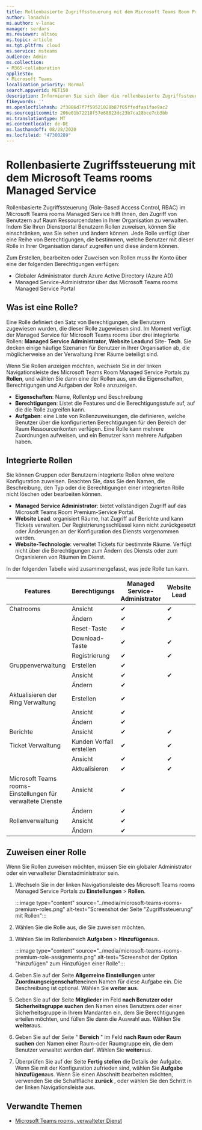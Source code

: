 ```yaml
---
title: Rollenbasierte Zugriffssteuerung mit dem Microsoft Teams Room Premium-Dienst
author: lanachin
ms.author: v-lanac
manager: serdars
ms.reviewer: altsou
ms.topic: article
ms.tgt.pltfrm: cloud
ms.service: msteams
audience: Admin
ms.collection:
- M365-collaboration
appliesto:
- Microsoft Teams
localization_priority: Normal
search.appverid: MET150
description: Informieren Sie sich über die rollenbasierte Zugriffssteuerung mit dem verwalteten Microsoft Teams rooms-Dienst.
f1keywords: ''
ms.openlocfilehash: 2f3886d7f7f59521028b87f05ffedfaa1fae9ac2
ms.sourcegitcommit: 206e01b72218f57e68823dc23b7ca28bce7cb3bb
ms.translationtype: MT
ms.contentlocale: de-DE
ms.lasthandoff: 08/28/2020
ms.locfileid: "47300289"
---
```

# <a name="role-based-access-control-with-the-microsoft-teams-rooms-managed-service"></a>Rollenbasierte Zugriffssteuerung mit dem Microsoft Teams rooms Managed Service

Rollenbasierte Zugriffssteuerung (Role-Based Access Control, RBAC) im Microsoft Teams rooms Managed Service hilft Ihnen, den Zugriff von Benutzern auf Raum Ressourcendaten in Ihrer Organisation zu verwalten. Indem Sie Ihren Dienstportal Benutzern Rollen zuweisen, können Sie einschränken, was Sie sehen und ändern können. Jede Rolle verfügt über eine Reihe von Berechtigungen, die bestimmen, welche Benutzer mit dieser Rolle in Ihrer Organisation darauf zugreifen und diese ändern können.

Zum Erstellen, bearbeiten oder Zuweisen von Rollen muss Ihr Konto über eine der folgenden Berechtigungen verfügen:

- Globaler Administrator durch Azure Active Directory (Azure AD)
- Managed Service-Administrator über das Microsoft Teams rooms Managed Service Portal

## <a name="what-is-a-role"></a>Was ist eine Rolle?

Eine Rolle definiert den Satz von Berechtigungen, die Benutzern zugewiesen wurden, die dieser Rolle zugewiesen sind. Im Moment verfügt der Managed Service für Microsoft Teams rooms über drei integrierte Rollen: **Managed Service Administrator**, **Website Lead**und Site- **Tech**. Sie decken einige häufige Szenarien für Benutzer in Ihrer Organisation ab, die möglicherweise an der Verwaltung ihrer Räume beteiligt sind.

Wenn Sie Rollen anzeigen möchten, wechseln Sie in der linken Navigationsleiste des Microsoft Teams Room Managed Service Portals zu **Rollen**, und wählen Sie dann eine der Rollen aus, um die Eigenschaften, Berechtigungen und Aufgaben der Rolle anzuzeigen.  

- **Eigenschaften**: Name, Rollentyp und Beschreibung
- **Berechtigungen**: Listet die Features und die Berechtigungsstufe auf, auf die die Rolle zugreifen kann.
- **Aufgaben**: eine Liste von Rollenzuweisungen, die definieren, welche Benutzer über die konfigurierten Berechtigungen für den Bereich der Raum Ressourcenkonten verfügen. Eine Rolle kann mehrere Zuordnungen aufweisen, und ein Benutzer kann mehrere Aufgaben haben.

## <a name="built-in-roles"></a>Integrierte Rollen

Sie können Gruppen oder Benutzern integrierte Rollen ohne weitere Konfiguration zuweisen. Beachten Sie, dass Sie den Namen, die Beschreibung, den Typ oder die Berechtigungen einer integrierten Rolle nicht löschen oder bearbeiten können.

- **Managed Service Administrator**: bietet vollständigen Zugriff auf das Microsoft Teams Room Premium-Service Portal.
- **Website Lead**: organisiert Räume, hat Zugriff auf Berichte und kann Tickets verwalten. Der Registrierungsschlüssel kann nicht zurückgesetzt oder Änderungen an der Konfiguration des Diensts vorgenommen werden.  
- **Website-Technologie**: verwaltet Tickets für bestimmte Räume. Verfügt nicht über die Berechtigungen zum Ändern des Diensts oder zum Organisieren von Räumen im Dienst.

In der folgenden Tabelle wird zusammengefasst, was jede Rolle tun kann.

|Features |Berechtigungs |Managed Service-Administrator  |Website Lead  |Website-Tech  |
|---------|---------|---------|---------|---------|
|Chatrooms     |Ansicht        |&#10004;           |&#10004;           |&#10004;  |
|    |Ändern         |&#10004;           |&#10004;           |&#10004; |
|    |Reset-Taste         |&#10004;           |         ||
|    |Download-Taste         |&#10004;           |&#10004;          |&#10004; |
|    |Registrierung         |&#10004;           |&#10004;           |&#10004; |
|Gruppenverwaltung   |Erstellen         |&#10004;           |           ||
|    |Ansicht       |&#10004;          |&#10004;           ||
|    |Ändern         |&#10004;           |           ||
|Aktualisieren der Ring Verwaltung    |Erstellen         |&#10004;           |           ||
|    |Ansicht         |&#10004;           |           ||
|    |Ändern         |&#10004;           |           ||
|Berichte   |Ansicht        |&#10004;           |&#10004;           ||
|Ticket Verwaltung   |Kunden Vorfall erstellen         |&#10004;           |&#10004;           |&#10004;  |
|    |Ansicht         |&#10004;           |&#10004;           |&#10004;  |
|    |Aktualisieren         |&#10004;           |&#10004;           |&#10004;  |
|Microsoft Teams rooms-Einstellungen für verwaltete Dienste    |Ansicht         |&#10004;           |         ||
|    |Ändern        |&#10004;           |         ||
|Rollenverwaltung    |Ansicht         |&#10004;           |         ||
|    |Ändern         |&#10004;           |         ||

## <a name="assign-a-role"></a>Zuweisen einer Rolle

Wenn Sie Rollen zuweisen möchten, müssen Sie ein globaler Administrator oder ein verwalteter Dienstadministrator sein.

1. Wechseln Sie in der linken Navigationsleiste des Microsoft Teams rooms Managed Service Portals zu **Einstellungen**  >  **Rollen**.

    :::image type="content" source="../media/microsoft-teams-rooms-premium-roles.png" alt-text="Screenshot der Seite "Zugriffssteuerung" mit Rollen":::

2. Wählen Sie die Rolle aus, die Sie zuweisen möchten.
3. Wählen Sie im Rollenbereich **Aufgaben**  >  **Hinzufügen**aus.

    :::image type="content" source="../media/microsoft-teams-rooms-premium-role-assignments.png" alt-text="Screenshot der Option "hinzufügen" zum Hinzufügen einer Rolle":::

4. Geben Sie auf der Seite **Allgemeine Einstellungen** unter **Zuordnungseigenschaften**einen Namen für diese Aufgabe ein. Die Beschreibung ist optional. Wählen Sie **weiter aus.**
5. Geben Sie auf der Seite **Mitglieder** im Feld **nach Benutzer oder Sicherheitsgruppe suchen** den Namen eines Benutzers oder einer Sicherheitsgruppe in Ihrem Mandanten ein, dem Sie Berechtigungen erteilen möchten, und füllen Sie dann die Auswahl aus. Wählen Sie **weiter**aus. 
6. Geben Sie auf der Seite " **Bereich** " im Feld **nach Raum oder Raum suchen** den Namen einer Raum-oder Raumgruppe ein, die dem Benutzer verwaltet werden darf. Wählen Sie **weiter**aus.
7. Überprüfen Sie auf der Seite **Fertig stellen** die Details der Aufgabe. Wenn Sie mit der Konfiguration zufrieden sind, wählen Sie **Aufgabe hinzufügen**aus. Wenn Sie einen Abschnitt bearbeiten möchten, verwenden Sie die Schaltfläche **zurück** , oder wählen Sie den Schritt in der linken Navigationsleiste aus.  

## <a name="related-topics"></a>Verwandte Themen

- [Microsoft Teams rooms, verwalteter Dienst](microsoft-teams-rooms-premium.md)
